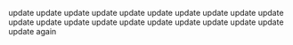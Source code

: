 
update
update
update
update
update
update
update
update
update
update
update
update
update
update
update
update
update
update
update
update
update again
